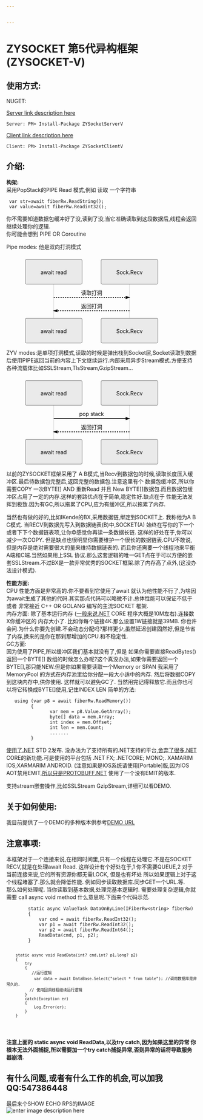 ```yaml
---


---
```


<h1 id="zysocket-第5代异构框架zysocket-v">ZYSOCKET 第5代异构框架(ZYSOCKET-V)</h1>
<h2 id="使用方式">使用方式:</h2>
<p>NUGET:</p>
<p><a href="%28https://www.nuget.org/packages/ZYSocketServerV%29">Server link description here</a></p>
<pre><code>Server: PM&gt; Install-Package ZYSocketServerV
</code></pre>
<p><a href="https://www.nuget.org/packages/ZYSocketClientV">Client link description here</a></p>
<pre><code>Client: PM&gt; Install-Package ZYSocketClientV
</code></pre>
<h2 id="介绍">介绍:</h2>
<p><strong>构架:</strong><br>
采用PopStack的PIPE Read 模式,例如 读取 一个字符串</p>
<pre><code> var str=await fiberRw.ReadString(); 
 var value=await fiberRw.Readint32();
</code></pre>
<p>你不需要知道数据包缓冲好了没,读到了没,当它准确读取到这段数据后,线程会返回继续处理你的逻辑.<br>
你可能会想到  PIPE OR  Coroutine</p>
<p>Pipe modes: 他是双向打洞模式</p>
<div class="mermaid"><svg xmlns="http://www.w3.org/2000/svg" id="mermaid-svg-nnMT40PICY7ZFcfE" style="max-width:450px;" viewBox="-50 -10 450 231" width="100%" height="100%"><g /><g><line class="actor-line" id="actor255" stroke="#999" stroke-width="0.5px" x1="75" y1="5" x2="75" y2="220" /><rect class="actor" fill="#eaeaea" stroke="#666" x="0" y="0" width="150" height="65" rx="3" ry="3" /><text class="actor" style="text-anchor: middle;" alignment-baseline="central" dominant-baseline="central" x="75" y="32.5"><tspan x="75" dy="0">await read</tspan></text></g><g><line class="actor-line" id="actor256" stroke="#999" stroke-width="0.5px" x1="275" y1="5" x2="275" y2="220" /><rect class="actor" fill="#eaeaea" stroke="#666" x="200" y="0" width="150" height="65" rx="3" ry="3" /><text class="actor" style="text-anchor: middle;" alignment-baseline="central" dominant-baseline="central" x="275" y="32.5"><tspan x="275" dy="0">Sock.Recv</tspan></text></g><defs><marker id="arrowhead" refX="5" refY="2" markerWidth="6" markerHeight="4" orient="auto"><path d="M 0 0 V 4 L 6 2 Z" /></marker></defs><defs><marker id="crosshead" refX="16" refY="4" markerWidth="15" markerHeight="8" orient="auto"><path style="stroke-dasharray: 0px, 0px;" fill="black" stroke="#000000" stroke-width="1px" d="M 9 2 V 6 L 16 4 Z" /><path style="stroke-dasharray: 0px, 0px;" fill="none" stroke="#000000" stroke-width="1px" d="M 0 1 L 6 7 M 6 1 L 0 7" /></marker></defs><g><text class="messageText" style="text-anchor: middle;" x="175" y="93">读取打洞</text><line class="messageLine1" style="fill: none; stroke-dasharray: 3px, 3px;" marker-end="url(&quot;#arrowhead&quot;)" stroke="black" stroke-width="2" x1="75" y1="100" x2="275" y2="100" /></g><g><text class="messageText" style="text-anchor: middle;" x="175" y="128">返回打洞</text><line class="messageLine1" style="fill: none; stroke-dasharray: 3px, 3px;" marker-end="url(&quot;#arrowhead&quot;)" stroke="black" stroke-width="2" x1="275" y1="135" x2="75" y2="135" /></g><g><rect class="actor" fill="#eaeaea" stroke="#666" x="0" y="155" width="150" height="65" rx="3" ry="3" /><text class="actor" style="text-anchor: middle;" alignment-baseline="central" dominant-baseline="central" x="75" y="187.5"><tspan x="75" dy="0">await read</tspan></text></g><g><rect class="actor" fill="#eaeaea" stroke="#666" x="200" y="155" width="150" height="65" rx="3" ry="3" /><text class="actor" style="text-anchor: middle;" alignment-baseline="central" dominant-baseline="central" x="275" y="187.5"><tspan x="275" dy="0">Sock.Recv</tspan></text></g></svg></div>
<p>ZYV modes:是单项打洞模式,读取的时候是弹出栈到Socket层,Socket读取到数据后使用PIPE返回当前的内容上下文继续运行.内部采用异步Stream模式.方便支持各种流载体比如SSLStream,TlsStream,GzipStream…</p>
<div class="mermaid"><svg xmlns="http://www.w3.org/2000/svg" id="mermaid-svg-crPT7jCXWUD06MFt" style="max-width:450px;" viewBox="-50 -10 450 231" width="100%" height="100%"><g /><g><line class="actor-line" id="actor257" stroke="#999" stroke-width="0.5px" x1="75" y1="5" x2="75" y2="220" /><rect class="actor" fill="#eaeaea" stroke="#666" x="0" y="0" width="150" height="65" rx="3" ry="3" /><text class="actor" style="text-anchor: middle;" alignment-baseline="central" dominant-baseline="central" x="75" y="32.5"><tspan x="75" dy="0">await read</tspan></text></g><g><line class="actor-line" id="actor258" stroke="#999" stroke-width="0.5px" x1="275" y1="5" x2="275" y2="220" /><rect class="actor" fill="#eaeaea" stroke="#666" x="200" y="0" width="150" height="65" rx="3" ry="3" /><text class="actor" style="text-anchor: middle;" alignment-baseline="central" dominant-baseline="central" x="275" y="32.5"><tspan x="275" dy="0">Sock.Recv</tspan></text></g><defs><marker id="arrowhead" refX="5" refY="2" markerWidth="6" markerHeight="4" orient="auto"><path d="M 0 0 V 4 L 6 2 Z" /></marker></defs><defs><marker id="crosshead" refX="16" refY="4" markerWidth="15" markerHeight="8" orient="auto"><path style="stroke-dasharray: 0px, 0px;" fill="black" stroke="#000000" stroke-width="1px" d="M 9 2 V 6 L 16 4 Z" /><path style="stroke-dasharray: 0px, 0px;" fill="none" stroke="#000000" stroke-width="1px" d="M 0 1 L 6 7 M 6 1 L 0 7" /></marker></defs><g><text class="messageText" style="text-anchor: middle;" x="175" y="93">pop stack</text><line class="messageLine0" style="fill: none;" marker-end="url(&quot;#arrowhead&quot;)" stroke="black" stroke-width="2" x1="75" y1="100" x2="275" y2="100" /></g><g><text class="messageText" style="text-anchor: middle;" x="175" y="128">返回打洞</text><line class="messageLine1" style="fill: none; stroke-dasharray: 3px, 3px;" marker-end="url(&quot;#arrowhead&quot;)" stroke="black" stroke-width="2" x1="275" y1="135" x2="75" y2="135" /></g><g><rect class="actor" fill="#eaeaea" stroke="#666" x="0" y="155" width="150" height="65" rx="3" ry="3" /><text class="actor" style="text-anchor: middle;" alignment-baseline="central" dominant-baseline="central" x="75" y="187.5"><tspan x="75" dy="0">await read</tspan></text></g><g><rect class="actor" fill="#eaeaea" stroke="#666" x="200" y="155" width="150" height="65" rx="3" ry="3" /><text class="actor" style="text-anchor: middle;" alignment-baseline="central" dominant-baseline="central" x="275" y="187.5"><tspan x="275" dy="0">Sock.Recv</tspan></text></g></svg></div>
<p>以前的ZYSOCKET框架采用了 A B模式,当Recv到数据包的时候,读取长度压入缓冲区.最后待数据包完整后,返回完整的数据包.注意这里有个 数据包缓冲区,所以你需要COPY 一次BYTE[] AND 重新Read 并且 New BYTE[]数据包.而且数据包缓冲区占用了一定的内存.这样的套路优点在于简单,稳定性好.缺点在于 性能无法发挥到极致.因为有GC,所以拖累了CPU,应为有缓冲区,所以拖累了内存.</p>
<p>当然也有做的好的,比如IKende的BX,采用数据链,绑定到SOCKET上. 我称他为A B C模式. 当RECV到数据先写入到数据链表(B)中,SOCKET(A) 始终在写你的下一个或者下下个数据链表项,让你©感觉你再读一条数据长链. 这样的好处在于,你可以减少一次COPY. 但是缺点也很明显你需要维护一个很长的数据链表.CPU不敢说,但是内存是绝对需要很大的量来维持数据链表的. 而且你还需要一个线程池来平衡A端和C端.当然如果用上SSL 协议.那么这套逻辑的唯一GET点在于可以方便的嵌套SSLStream.不过BX是一款非常优秀的SOCKET框架.除了内存高了点外,(这没办法设计模式).</p>
<p><strong>性能方面:</strong><br>
CPU 性能方面是非常高的.你不要看到它使用了await 就认为他性能不行了,为啥因为await生成了其他的代码.其实那点代码可以略微不计.总体性能可以保证不低于 或者 非常接近 C++ OR GOLANG 编写的主流SOCKET 框架.<br>
内存方面: 除了基本运行内存 (<a href="http://xn--4gqy23dt3sh4i.NET">一般来说.NET</a> CORE 程序大概是10M左右).连接数X你缓冲区的 内存大小了. 比如你每个链接4K.那么设置1W链接就是39MB. 你也许会问.为什么你要先创建.不会动态分配吗?那样更少,虽然延迟创建固然好,但是节省了内存,换来的是你在那刹那增加的CPU.和不稳定性.<br>
GC方面:<br>
因为使用了PIPE,所以缓冲区我们基本就没有了,但是 如果你需要直接ReadBytes() 返回一个BYTE[] 数组的时候怎么办呢?这个真没办法,如果你需要返回一个BYTE[],那只能NEW.但是你如果需要读取一个Memory or SPAN 我采用了 MemoryPool 的方式在内存池里给你分配一段大小适中的内存. 然后将数据COPY到这块内存中,供你使用. 这样就可以避免GC了. 当然用完记得释放它.而且你也可以将它转换成BYTE[]使用,记住INDEX LEN 简单的方法:</p>
<pre><code>   using (var p8 = await fiberRw.ReadMemory())
         {
                var mem = p8.Value.GetArray();
                byte[] data = mem.Array;
                int index = mem.Offset;
                int len = mem.Count;
                .......
         }
</code></pre>
<p><a href="http://xn--ykq9w171g.NET">使用了.NET</a> STD 2发布. 没办法为了支持所有的.NET支持的平台,<a href="http://xn--ykqt1xwveipaw49k.NET">舍弃了很多.NET</a> CORE的新功能.可是使用的平台包括 .NET FX; .NETCORE; MONO;. XAMARIM IOS;XARMARIM ANDROID. (注意如果是IOS系统请使用[Portable]版,因为IOS AOT禁用EMIT,<a href="http://xn--PROTOBUFF-927nx55bi25bdyk.NET">所以只是PROTOBUFF.NET</a> 使用了一个没有EMIT的版本.</p>
<p>支持stream嵌套操作,比如SSLStream GzipStream,详细可以看DEMO.</p>
<h2 id="关于如何使用">关于如何使用:</h2>
<p>我目前提供了一个DEMO的多种版本供参考<a href="https://github.com/luyikk/ZYSOCKET-V/tree/master/Demo">DEMO URL</a></p>
<h2 id="注意事项"><strong>注意事项:</strong></h2>
<p>本框架对于一个连接来说,在相同时间里,只有一个线程在处理它.不是在SOCKET RECV,就是在处理await Read. 这样设计有个好处在于,1 你不需要QUEUE,2 对于当前连接来说,它的所有资源你都无需LOCK, 但是也有坏处 所以如果逻辑上对于这个线程堵塞了.那么就会降低性能. 例如同步读取数据库.同步GET一个URL.等.<br>
那么如何处理呢. 当你读取到基本数据,处理完基本逻辑时. 需要处理复杂逻辑,你就需要  call async void method 什么意思呢.下面来个代码示范.</p>
<pre><code>        static async ValueTask DataOnByLine(IFiberRw&lt;string&gt; fiberRw)
        {
            var cmd = await fiberRw.ReadInt32();
            var p1 = await fiberRw.ReadInt32();
            var p2 = await fiberRw.ReadInt64();
            ReadData(cmd, p1, p2);
        }

        static async void ReadData(int? cmd,int? p1,long? p2)
        {
            try
            {
               //运行逻辑
                var data = await DataBase.Select("select * from table"); //调用数据库是非常久的.
              // 使用回调线程继续运行逻辑
            }
            catch(Exception er)
            {
                Log.Error(er);
            }
        }
</code></pre>
<p><strong>注意上面的 static async void ReadData,以及try catch,因为如果这里的异常 你根本无法外面捕捉,所以需要加一个try catch捕捉异常,否则异常的话将导致服务器崩溃.</strong></p>
<h2 id="有什么问题或者有什么工作的机会可以加我qq547386448">有什么问题,或者有什么工作的机会,可以加我QQ:547386448</h2>
<p>最后来个SHOW ECHO RPS的IMAGE<br>
<img alt="enter image description here" src="https://github.com/luyikk/ZYSOCKET-V/blob/master/Benchmarks/echoBenchmarks.png?raw=true"></p>

